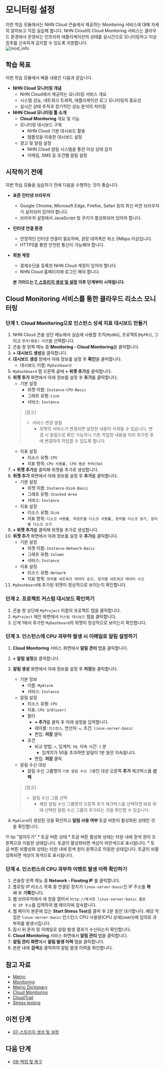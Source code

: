 # 모니터링 설정

이번 학습 모듈에서는 NHN Cloud 콘솔에서 제공하는 Monitoring 서비스에 대해 자세히 알아보고 직접 실습해 봅니다. NHN Cloud의 Cloud Monitoring 서비스는 클라우드 환경에서 운영되는 인프라와 애플리케이션의 상태를 실시간으로 모니터링하고 이상 징후를 신속하게 감지할 수 있도록 지원합니다.
<br>
![mod_info](https://kr1-api-object-storage.nhncloudservice.com/v1/AUTH_2acdfabf4efe4efc8a04c00b348110c9/cdn_origin/prod_cloud_quickstarts/module_info/%EB%AA%A8%EB%8B%88%ED%84%B0%EB%A7%81%20%EC%84%A4%EC%A0%95.png)
## 학습 목표

이번 학습 모듈에서 배울 내용은 다음과 같습니다.

* **NHN Cloud 모니터링 개념**
    * NHN Cloud에서 제공하는 모니터링 서비스 개요
    * 시스템 성능, 네트워크 트래픽, 애플리케이션 로그 모니터링의 중요성
    * 실시간 상태 추적과 장기적인 성능 분석의 차이점
* **NHN Cloud 모니터링 툴 소개**
    * **Cloud Monitoring** 개요 및 기능
    * 모니터링 대시보드 구축
        * NHN Cloud 기본 대시보드 활용
        * 템플릿을 이용한 대시보드 설정
    * 경고 및 알림 설정
        * NHN Cloud 알림 시스템을 통한 이상 상태 감지
        * 이메일, SMS 등 조건별 알림 설정

## 시작하기 전에

이번 학습 모듈을 실습하기 전에 다음을 수행하는 것이 좋습니다.

* **표준 인터넷 브라우저**
    * Google Chrome, Microsoft Edge, Firefox, Safari 등의 최신 버전 브라우저가 설치되어 있어야 합니다.
    * 브라우저 설정에서 JavaScript 및 쿠키가 활성화되어 있어야 합니다.
* **인터넷 연결 환경**
    * 안정적인 인터넷 연결이 필요하며, 권장 대역폭은 최소 5Mbps 이상입니다.
    * HTTPS를 통한 안전한 통신이 가능해야 합니다.
* **회원 계정**
    * 결제수단을 등록한 NHN Cloud 계정이 있어야 합니다.
    * NHN Cloud 홈페이지에 로그인 해야 합니다.

    **본 가이드는 [7. 스토리지 생성 및 설정](https://docs.alpha-nhncloud.com/ko/quickstarts/ko/create-storage/) 이후 단계부터 시작됩니다.**

## Cloud Monitoring 서비스를 통한 클라우드 리소스 모니터링

### 단계 1. Cloud Monitoring으로 인스턴스 상세 지표 대시보드 만들기

1. NHN Cloud 콘솔 상단 메뉴에서 실습에 사용할 조직(`MyORG`), 프로젝트(`MyPRJ`), 그리고 `한국(평촌) 리전`을 선택합니다.
2. 콘솔 창 왼쪽 메뉴 중 **Monitoring - Cloud Monitoring**을 클릭합니다.
3. **+ 대시보드 생성**을 클릭합니다.
4. **대시보드 생성** 창에서 아래 정보를 설정 후 **확인**을 클릭합니다.
    * 대시보드 이름: `MyDashboard`
5. `MyDashboard` 탭 오른쪽 끝에 **+ 위젯 추가**를 클릭합니다.
6. **위젯 추가** 화면에서 아래 정보를 설정 후 **추가**를 클릭합니다.
    * 기본 설정
        * 위젯 이름: `Instance-CPU-Basic`
        * 그래프 유형: `Line`
        * 서비스: `Instance`       
    > [참고]
    >
    > * 서비스 변경 알람
    >    * 위젯의 서비스가 변경되면 설정한 내용이 삭제될 수 있습니다. 변경 시 알림으로 확인 가능하니 기존 작업한 내용을 미리 추가한 후에 변경하여 작업할 수 있도록 합니다.
    * 지표 설정
        * 리소스 유형: `CPU`
        * 지표 항목: `CPU 사용률, CPU 평균 부하(5m)`
7. **+ 위젯 추가**를 클릭해 위젯을 추가로 생성합니다.
8. **위젯 추가** 화면에서 아래 정보를 설정 후 **추가**를 클릭합니다.
    * 기본 설정
        * 위젯 이름: `Instance-Disk-Basic`
        * 그래프 유형: `Stacked Area`
        * 서비스: `Instance`
    * 지표 설정
        * 리소스 유형: `Disk`
        * 지표 항목: `디스크 사용률, 마운트별 디스크 사용률, 장치별 디스크 읽기, 장치별 디스크 쓰기`
9. **+ 위젯 추가**를 클릭해 위젯을 추가로 생성합니다.
10. **위젯 추가** 화면에서 아래 정보를 설정 후 **추가**를 클릭합니다.
    * 기본 설정
        * 위젯 이름: `Instance-Network-Basic`
        * 그래프 유형: `Column`
        * 서비스: `Instance`
    * 지표 설정
        * 리소스 유형: `Network`
        * 지표 항목: `장치별 네트워크 데이터 송신, 장치별 네트워크 데이터 수신`
11. `MyDashboard`에 추가된 위젯이 정상적으로 보이는지 확인합니다.

### 단계 2. 프로젝트 커스텀 대시보드 확인하기

1. 콘솔 창 상단에 `MyProject` 이름의 프로젝트 탭을 클릭합니다.
2. `MyProject` 메인 화면에서 `커스텀 대시보드` 탭을 클릭합니다.
3. 단계 1에서 추가한 `MyDashboard`의 위젯이 정상적으로 보이는지 확인합니다.

### 단계 3. 인스턴스에 CPU 과부하 발생 시 이메일로 알림 설정하기

1. **Cloud Monitoring** 서비스 화면에서 **알림 관리** 탭을 클릭합니다.
2. **+ 알림 설정**을 클릭합니다.
3. **알림 생성** 화면에서 아래 정보를 설정 후 **저장**을 클릭합니다.
    * 기본 정보
        * 이름: `MyAlarm`
        * 서비스: `Instance`
    * 알림 설정
        * 리소스 유형: `CPU`
        * 지표: `CPU 상세(user)`
        * 필터
            * **+ 추가**를 클릭 후 아래 설정을 입력합니다.
            * 레이블: `인스턴스`, 연산자: `=`, 조건: `linux-server-basic`
            * 편집: **저장** 클릭
        * 조건
            * 비교 방법: `>`, 임계치: `50`, 지속 시간: `1` 분
                * 임계치가 50을 초과하면 알림이 1분 동안 지속됩니다.
            * 편집: **저장** 클릭
    * 알림 수신 대상
        * 알림 수신 그룹명이 `기본 알림 수신 그룹`인 대상 오른쪽 **추가** 체크박스를 **선택**

    > [참고]
    >
    > * 알림 수신 그룹 선택
    >    * 해당 알림 수신 그룹명의 오른쪽 추가 체크박스를 선택하면 바로 위에 선택한 알림 수신 그룹이 추가되는 것을 확인할 수 있습니다.

4. `MyAlarm`이 생성된 것을 확인하고 **알림 사용 여부** 토글 버튼이 활성화된 상태인 것을 확인합니다.

!!! tip "알아두기"
    * 토글 버튼 상태
        * 토글 버튼 활성화 상태는 타원 내에 흰색 원이 오른쪽으로 이동한 상태입니다. 토글이 활성화되면 색상이 파란색으로 표시됩니다.
        * 토글 버튼 비활성화 상태는 타원 내에 흰색 원이 왼쪽으로 이동한 상태입니다. 토글이 비활성화되면 색상이 회색으로 표시됩니다.


### 단계 4. 인스턴스의 CPU 과부하 이벤트 발생 이력 확인하기     

1. 콘솔창 왼쪽 메뉴 중 **Network - Floating IP** 를 클릭합니다.
2. 플로팅 IP 리소스 목록 중 연결된 장치가 `linux-server-basic`인 IP 주소를 **복사** 후 **기록**합니다.
3. 웹 브라우저에서 새 창을 열어서 `http://복사한 linux-server-basic 플로팅 IP 주소`를 입력하여 웹 페이지에 접속합니다.
4. 웹 페이지 본문에 있는 **Start Stress Test**를 클릭 후 2분 동안 대기합니다. 해당 작업은 `linux-server-basic` 인스턴스 CPU 사용량(CPU 상세(user))에 임의로 과부하를 발생시킵니다.
5. 잠시 뒤 문자 및 이메일로 알람 발생 결과가 수신되는지 확인합니다.
6. **Cloud Monitoring** 서비스 화면에서 **알림 관리** 탭을 클릭합니다.
7. **알림 관리 화면**에서 **알림 발생 이력** 탭을 클릭합니다.
8. 본문 내에 **검색**을 클릭하여 알림 발생 이력을 확인합니다.

## 참고 자료

* [Metric](https://en.wikipedia.org/wiki/Metric_system)
* [Monitoring](https://en.wikipedia.org/wiki/System_monitor)
* [Metric Dictionary](https://docs.nhncloud.com/ko/Monitoring/Cloud%20Monitoring/ko/metric-dictionary/)
* [Cloud Monitoring](https://docs.nhncloud.com/ko/Monitoring/Cloud%20Monitoring/ko/overview/)
* [CloudTrail](https://docs.nhncloud.com/ko/Governance%20&%20Audit/CloudTrail/ko/overview/)
* [Stress testing](https://en.wikipedia.org/wiki/Stress_testing_(computing))

## 이전 단계

* [07-스토리지 생성 및 설정](dooray://1387695619080878080/pages/3996521605058381185 "publish")

## 다음 단계

* [09-백업 및 복구](dooray://1387695619080878080/pages/3964687292478747156 "publish")

